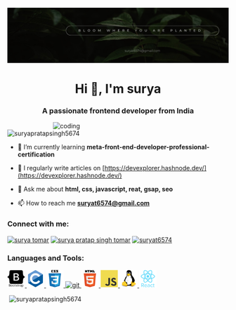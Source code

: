 ![logo](https://github.com/suryapratapsingh5674/suryapratapsingh5674/blob/main/banner.jpg)
<h1 align="center">Hi 👋, I'm surya</h1>
<h3 align="center">A passionate frontend developer from India</h3>

<img align="right" alt="coding" width="400" src="https://news.yale.edu/sites/default/files/styles/featured_media/public/ynews-student-chatgpt.jpg?itok=ko-lVivK&c=a75e254fe1da31f2732f6b0d7bce1413">

<p align="left"> <img src="https://komarev.com/ghpvc/?username=suryapratapsingh5674&label=Profile%20views&color=0e75b6&style=flat" alt="suryapratapsingh5674" /> </p>

- 🌱 I’m currently learning **meta-front-end-developer-professional-certification**

- 📝 I regularly write articles on [https://devexplorer.hashnode.dev/](https://devexplorer.hashnode.dev/)

- 💬 Ask me about **html, css, javascript, reat, gsap, seo**

- 📫 How to reach me **suryat6574@gmail.com**

<h3 align="left">Connect with me:</h3>
<p align="left">
<a href="https://twitter.com/surya tomar" target="blank"><img align="center" src="https://raw.githubusercontent.com/rahuldkjain/github-profile-readme-generator/master/src/images/icons/Social/twitter.svg" alt="surya tomar" height="30" width="40" /></a>
<a href="https://linkedin.com/in/surya pratap singh tomar" target="blank"><img align="center" src="https://raw.githubusercontent.com/rahuldkjain/github-profile-readme-generator/master/src/images/icons/Social/linked-in-alt.svg" alt="surya pratap singh tomar" height="30" width="40" /></a>
<a href="https://instagram.com/suryat6574" target="blank"><img align="center" src="https://raw.githubusercontent.com/rahuldkjain/github-profile-readme-generator/master/src/images/icons/Social/instagram.svg" alt="suryat6574" height="30" width="40" /></a>
</p>

<h3 align="left">Languages and Tools:</h3>
<p align="left">  <a href="https://getbootstrap.com" target="_blank" rel="noreferrer"> <img src="https://raw.githubusercontent.com/devicons/devicon/master/icons/bootstrap/bootstrap-plain-wordmark.svg" alt="bootstrap" width="40" height="40"/> </a> <a href="https://www.cprogramming.com/" target="_blank" rel="noreferrer"> <img src="https://raw.githubusercontent.com/devicons/devicon/master/icons/c/c-original.svg" alt="c" width="40" height="40"/> </a> <a href="https://www.w3schools.com/css/" target="_blank" rel="noreferrer"> <img src="https://raw.githubusercontent.com/devicons/devicon/master/icons/css3/css3-original-wordmark.svg" alt="css3" width="40" height="40"/> </a> <a href="https://git-scm.com/" target="_blank" rel="noreferrer"> <img src="https://www.vectorlogo.zone/logos/git-scm/git-scm-icon.svg" alt="git" width="40" height="40"/> </a> <a href="https://www.w3.org/html/" target="_blank" rel="noreferrer"> <img src="https://raw.githubusercontent.com/devicons/devicon/master/icons/html5/html5-original-wordmark.svg" alt="html5" width="40" height="40"/> </a> <a href="https://developer.mozilla.org/en-US/docs/Web/JavaScript" target="_blank" rel="noreferrer"> <img src="https://raw.githubusercontent.com/devicons/devicon/master/icons/javascript/javascript-original.svg" alt="javascript" width="40" height="40"/> </a> <a href="https://www.linux.org/" target="_blank" rel="noreferrer"> <img src="https://raw.githubusercontent.com/devicons/devicon/master/icons/linux/linux-original.svg" alt="linux" width="40" height="40"/> </a> <a href="https://reactjs.org/" target="_blank" rel="noreferrer"> <img src="https://raw.githubusercontent.com/devicons/devicon/master/icons/react/react-original-wordmark.svg" alt="react" width="40" height="40"/> </a> </p>

<p>&nbsp;<img align="center" src="https://github-readme-stats.vercel.app/api?username=suryapratapsingh5674&show_icons=true&locale=en" alt="suryapratapsingh5674" /></p>
